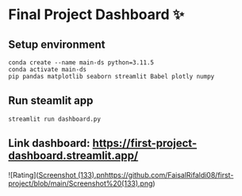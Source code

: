 # Final Project Dashboard ✨

## Setup environment
```
conda create --name main-ds python=3.11.5
conda activate main-ds
pip pandas matplotlib seaborn streamlit Babel plotly numpy
```

## Run steamlit app
```
streamlit run dashboard.py
```

## Link dashboard: https://first-project-dashboard.streamlit.app/

![Rating]([Screenshot (133).pn](https://github.com/FaisalRifaldi08/first-project/blob/main/Screenshot%20(133).png)https://github.com/FaisalRifaldi08/first-project/blob/main/Screenshot%20(133).png)
